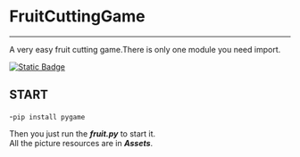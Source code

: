 # FruitCuttingGame
---
A very easy fruit cutting game.There is only one module you need import.
<br>

<a href="https://github.com/" target="_blank">
    <img src="https://img.shields.io/badge/Python-pygame-green?link=https%3A%2F%2Fpypi.org%2Fproject%2Fpygame%2F" alt="Static Badge">
</a>

##  START
-`pip install pygame`
<br>

Then you just run the ***fruit.py*** to start it.<br>
All the picture resources are in ***Assets***.


